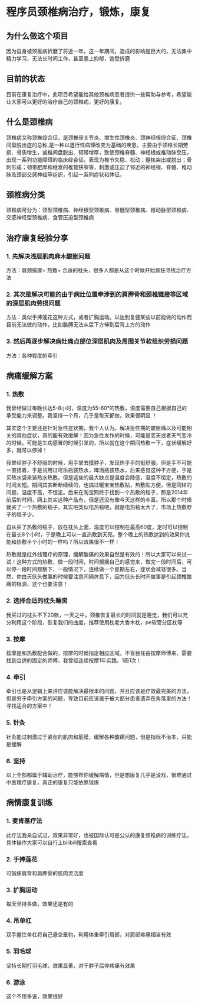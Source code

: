 <!--
 * @Author: Jingdongdong
 * @Date: 2022-03-29 15:07:30
 * @LastEditTime: 2022-03-29 15:27:18
 * @LastEditors: Jingdongdong
 * @Description: 
-->
# 程序员颈椎病治疗，锻炼，康复

## 为什么做这个项目
因为自身被颈椎病折磨了将近一年，这一年期间，造成的影响是巨大的，无法集中精力学习，无法长时间工作，甚至患上抑郁，饱受折磨

## 目前的状态
目前在康复治疗中，此项目希望能给其他颈椎病患者提供一些帮助与参考，希望能让大家可以更好的治疗自己的颈椎病，更好的康复。

## 什么是颈椎病
颈椎病又称颈椎综合征，是颈椎骨关节炎、增生性颈椎炎、颈神经根综合征、颈椎间盘脱出症的总称,是一种以退行性病理改变为基础的疾患。主要由于颈椎长期劳损、骨质增生，或椎间盘脱出、韧带增厚，致使颈椎脊髓、神经根或椎动脉受压，出现一系列功能障碍的临床综合征。表现为椎节失稳、松动；髓核突出或脱出；骨刺形成；韧带肥厚和继发的椎管狭窄等，刺激或压迫了邻近的神经根、脊髓、椎动脉及颈部交感神经等组织，引起一系列症状和体征。


## 颈椎病分类
颈椎病可分为：颈型颈椎病、神经根型颈椎病、脊髓型颈椎病、椎动脉型颈椎病、交感神经型颈椎病、食管压迫型颈椎病

## 治疗康复经验分享

### 1. 先解决浅层肌肉麻木酸胀问题

方法：肩颈按摩+ 热敷+ 合适的枕头，很多人都是从这个时候开始疯狂寻找治疗方法 

### 2. 其次是解决可能的由于病灶位置牵涉到的肩胛骨和颈椎链接等区域的深层肌肉劳损问题
方法：类似手捧莲花这种方式，或者扩胸运动。以达到复健某些以前能做的动作而目前无法做的动作，比如胳膊无法从后下方伸到后背上方的动作

### 3. 然后再逐步解决病灶痛点部位深层肌肉及周围关节软组织劳损问题
方法：各种程度的牵引


## 病痛缓解方案

### 1. 热敷
我曾经做过每晚长达5-8小时，温度为55-60°的热敷，温度需要自己根据自己的承受能力来调整。我坚持一个月，几乎是每天都做，效果很明显 ！

其实这个主要还是针对急性症状期，我个人认为。解决急性期的酸胀痛以及可能相关的其他症状，真的能有效缓解！因为急性发作的时候，可能是变天或者天气变冷的时候，可能是生病感冒的时候引发的，所以就在这个期间热敷一下，症状缓解好多，就可以停掉！

我曾经脖子不舒服的时候，用手掌去摸脖子，发现热乎乎的挺舒服。但是手不可能一直捂着，于是试用过可乐瓶装热水，啤酒瓶装热水，后来感觉这种不方便，于是买热水袋来装热水热敷。但是这些的最大缺点是温度会降低，温度不恒定，热敷的时间太短。期间其实断断续续的，也搞过暖宝宝热敷贴，热敷贴方便，但是同样的问题，温度不高，不恒定。后来在淘宝网终于找到一个热敷的毯子，那是2014年前后的时间，网上其实这种产品有，但是还没有像今天这样的丰富。所以那个时候就买了一个热敷的毯子，其实吧类似电热毯吧，就是电热毯太大了，市场上热敷脖子的毯子少。

自从买了热敷的毯子，放在枕头上面，温度可以控制在最高60度，定时可以控制在最长8个小时，于是晚上可以一直热敷到天亮。整个晚上的热敷达到的效果你说能和热敷半个小时的一样吗？所以效果很不一样！

热敷就是红外线理疗的原理，缓解酸痛的效果自然是有效的！所以大家可以来试一试！这种方式的热敷，做一段时间，时间根据自己的感觉来，做完一段时间后，可以停一段时间观察下，一般情况下，连续做一个星期左右，症状会减轻很多。当然，你白天低头做事的时候要注意间隔休息下，因为低头长时间做事是引起颈椎酸痛的根源，这个也要注意！
### 2. 选择合适的枕头睡觉
我买过的枕头不下20款，一天之中，颈椎恢复最长的时间就是睡觉，我们可以充分利用这个阶段，恢复我们的曲度，推荐使用枕老大香木枕，pe软管分区枕等

### 3. 按摩 
按摩是和热敷配合做的，按摩的时候指定相应区域，不盲目任由按摩师傅来，需要找到合适的固定的师傅，我曾经连续按摩1年实践，1周1次！

### 4. 牵引
牵引也是从逻辑上来讲应该能解决最根本的问题，并且应该是疗效最完美的方法，但是穷于牵引方案的问题，导致目前应该属于被大部分患者遗弃在角落里的方法！寻找适合的方案中！

### 5. 针灸
针灸能过刺激过于紧张的肌肉和筋膜，缓解各种酸痛问题，但是指标不治本，只能是缓解

### 6. 坚持
以上全部都属于辅助治疗，能够帮你缓解病情，但是想康复几乎是没戏，很难通过中医理疗康复，真正的康复只能依靠锻炼



## 病情康复训练

### 1. 麦肯基疗法
此疗法我亲自试过，效果非常好，也被国际认可是公认的康复颈椎病的训练疗法，具体操作大家可以自行上bilibili搜索查看

### 2. 手捧莲花
可锻炼肩背和肩胛骨的肌肉灵活度

### 3. 扩胸运动
每天坚持多做，效果还是有的

### 4. 吊单杠
双手握住单杠将自己悬空垂钓，利用体重牵引肩部，对肩部疼痛相当有效

### 5. 羽毛球
坚持长期打羽毛球，效果显著，对于脖子后仰疼痛有效果

### 6. 游泳
这个不用多说，效果很好

